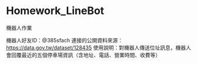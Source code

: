 # Homework_LineBot
機器人作業

機器人好友ID：@385sfach
連接的公開資料來源：https://data.gov.tw/dataset/128435
使⽤說明：對機器人傳送位址訊息，機器人會回覆最近的五個停車場資訊（含地址、電話、營業時間、收費等）
